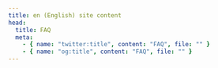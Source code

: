 ```yaml
---
title: en (English) site content
head:
  title: FAQ
  meta:
    - { name: "twitter:title", content: "FAQ", file: "" }
    - { name: "og:title", content: "FAQ", file: "" }
---
```

